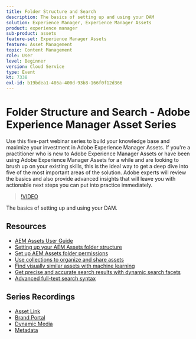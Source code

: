 ```yaml
---
title: Folder Structure and Search
description: The basics of setting up and using your DAM
solution: Experience Manager, Experience Manager Assets
product: experience manager
sub-product: assets
feature-set: Experience Manager Assets
feature: Asset Management
topic: Content Management
role: User
level: Beginner
version: Cloud Service
type: Event
kt: 7338
exl-id: b19bdea1-486a-400d-93b8-166f0f12d366
---
```

# Folder Structure and Search - Adobe Experience Manager Asset Series

Use this five-part webinar series to build your knowledge base and maximize your investment in Adobe Experience Manager Assets. If you're a practitioner who is new to Adobe Experience Manager Assets or have been using Adobe Experience Manager Assets for a while and are looking to brush up on your existing skills, this is the ideal way to get a deep dive into five of the most important areas of the solution. Adobe experts will review the basics and also provide advanced insights that will leave you with actionable next steps you can put into practice immediately.

>[!VIDEO](https://video.tv.adobe.com/v/332135/?quality=12&learn=on&hidetitle=true)

The basics of setting up and using your DAM.

## Resources

* [AEM Assets User Guide](https://experienceleague.adobe.com/docs/experience-manager-65/assets/home.html)
* [Setting up your AEM Assets folder structure](https://experienceleague.adobe.com/docs/experience-manager-learn/assets/configuring/baseline-folders.html)
* [Set up AEM Assets folder permissions](https://experienceleague.adobe.com/docs/experience-manager-learn/assets/configuring/baseline-permissions.html)
* [Use collections to organize and share assets](https://experienceleague.adobe.com/docs/experience-manager-learn/assets/search-and-discovery/collections.html)
* [Find visually similar assets with machine learning](https://experienceleague.adobe.com/docs/experience-manager-learn/assets/search-and-discovery/search.html)
* [Get precise and accurate search results with dynamic search facets](https://experienceleague.adobe.com/docs/experience-manager-learn/assets/search-and-discovery/search.html)
* [Advanced full-text search syntax](https://experienceleague.adobe.com/docs/experience-manager-64/assets/using/gql-search.html?lang=en#using)

## Series Recordings

* [Asset Link](asset-link.md)
* [Brand Portal](brand-portal.md)
* [Dynamic Media](dynamic-media.md)
* [Metadata](metadata.md)
